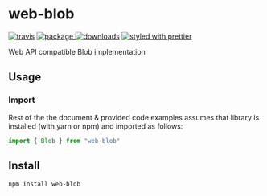 # web-blob
[![travis][travis.icon]][travis.url]
[![package][version.icon] ![downloads][downloads.icon]][package.url]
[![styled with prettier][prettier.icon]][prettier.url]



Web API compatible Blob implementation

## Usage

### Import

Rest of the the document & provided code examples assumes that library is installed (with yarn or npm) and imported as follows:

```js
import { Blob } from "web-blob"
```


## Install

    npm install web-blob

[travis.icon]: https://travis-ci.org/Gozala/web-blob.svg?branch=master
[travis.url]: https://travis-ci.org/Gozala/web-blob

[version.icon]: https://img.shields.io/npm/v/web-blob.svg
[downloads.icon]: https://img.shields.io/npm/dm/web-blob.svg
[package.url]: https://npmjs.org/package/web-blob


[downloads.image]: https://img.shields.io/npm/dm/web-blob.svg
[downloads.url]: https://npmjs.org/package/web-blob

[prettier.icon]:https://img.shields.io/badge/styled_with-prettier-ff69b4.svg
[prettier.url]:https://github.com/prettier/prettier